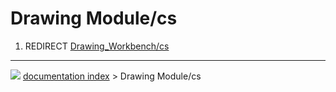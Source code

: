 # Drawing Module/cs
1.  REDIRECT [Drawing_Workbench/cs](Drawing_Workbench/cs.md)



---
![](images/Right_arrow.png) [documentation index](../README.md) > Drawing Module/cs

